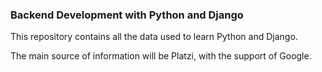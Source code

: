 ### Backend Development with Python and Django

This repository contains all the data used to learn Python and Django.

The main source of information will be Platzi, with the support of Google.